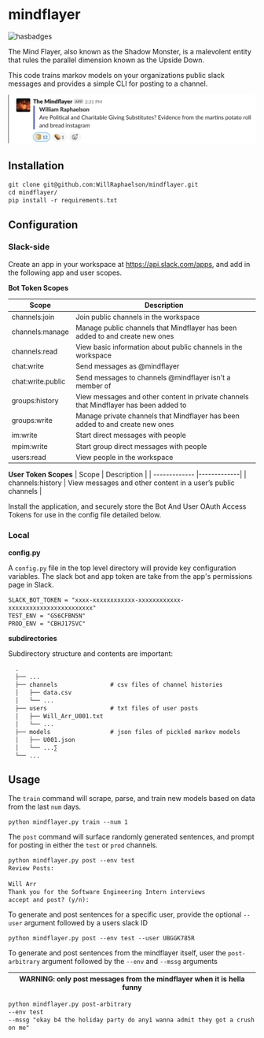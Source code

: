 # mindflayer
![hasbadges](https://z2x6abi6e2.execute-api.us-east-1.amazonaws.com/v1/hasbadges?user=hinnefe2&repo=gitrisky)

The Mind Flayer, also known as the Shadow Monster, is a malevolent entity that rules the parallel dimension known as the Upside Down.

This code trains markov models on your organizations public slack messages and provides a simple CLI for posting to a channel.

<img src="https://github.com/WillRaphaelson/mindflayer/blob/master/screenshot.png">

## Installation
```
git clone git@github.com:WillRaphaelson/mindflayer.git
cd mindflayer/
pip install -r requirements.txt
```

## Configuration

### Slack-side

Create an app in your workspace at https://api.slack.com/apps, and add in the following app and user scopes.

**Bot Token Scopes**

| Scope        | Description   |
| ------------- |-------------|
| channels:join      | Join public channels in the workspace|
| channels:manage      | Manage public channels that Mindflayer has been added to and create new ones|
| channels:read      | View basic information about public channels in the workspace|
| chat:write | Send messages as @mindflayer|
| chat:write.public | Send messages to channels @mindflayer isn't a member of|
| groups:history | View messages and other content in private channels that Mindflayer has been added to|
| groups:write | Manage private channels that Mindflayer has been added to and create new ones|
| im:write | Start direct messages with people |
| mpim:write | Start group direct messages with people |
| users:read | View people in the workspace      |

**User Token Scopes**
| Scope        | Description   |
| ------------- |-------------|
| channels:history | View messages and other content in a user’s public channels      |

Install the application, and securely store the Bot And User OAuth Access Tokens for use in the config file detailed below.

### Local

**config.py**

A `config.py` file in the top level directory will provide key configuration variables. The slack bot and app token are take from the app's permissions page in Slack.

```
SLACK_BOT_TOKEN = "xxxx-xxxxxxxxxxxx-xxxxxxxxxxxx-xxxxxxxxxxxxxxxxxxxxxxxx"
TEST_ENV = "GS6CFBN5N"
PROD_ENV = "CBHJ17SVC"
```

**subdirectories**

Subdirectory structure and contents are important:

```
  .
  ├── ...
  ├── channels               # csv files of channel histories
  │   ├── data.csv           
  │   └── ...
  ├── users                  # txt files of user posts
  │   ├── Will_Arr_U001.txt         
  │   └── ...
  ├── models                 # json files of pickled markov models
  │   ├── U001.json         
  │   └── ...∑
  └── ...
```

## Usage
The `train` command will scrape, parse, and train new models based on data from the last `num` days.

```
python mindflayer.py train --num 1
```

The `post` command will surface randomly generated sentences, and prompt for posting in either the `test` or `prod` channels.

```
python mindflayer.py post --env test
Review Posts:

Will Arr
Thank you for the Software Engineering Intern interviews
accept and post? (y/n):
```

To generate and post sentences for a specific user, provide the optional `--user` argument followed by a users slack ID

```
python mindflayer.py post --env test --user UBGGK785R
```

To generate and post sentences from the mindflayer itself, user the `post-arbitrary` argument followed by the `--env` and `--mssg` arguments

| WARNING: only post messages from the mindflayer when it is hella funny |
| --- |

```
python mindflayer.py post-arbitrary
--env test
--mssg "okay b4 the holiday party do any1 wanna admit they got a crush on me"
```
